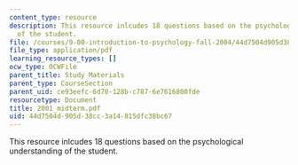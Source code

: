 ```yaml
---
content_type: resource
description: This resource inlcudes 18 questions based on the psychological understanding
  of the student.
file: /courses/9-00-introduction-to-psychology-fall-2004/44d7504d905d38cc3a14815dfc38bc67_2001_midterm.pdf
file_type: application/pdf
learning_resource_types: []
ocw_type: OCWFile
parent_title: Study Materials
parent_type: CourseSection
parent_uid: ce93eefc-6d70-128b-c787-6e7616800fde
resourcetype: Document
title: 2001_midterm.pdf
uid: 44d7504d-905d-38cc-3a14-815dfc38bc67
---
```

This resource inlcudes 18 questions based on the psychological understanding of the student.

